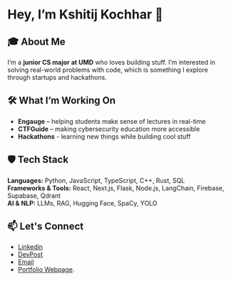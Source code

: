 # Hey, I’m Kshitij Kochhar 👋

## 🎓 About Me
I’m a **junior CS major at UMD** who loves building stuff. I’m interested in solving real-world problems with code, which is something I explore through startups and hackathons.  

## 🛠 What I’m Working On  
- **Engauge** – helping students make sense of lectures in real-time  
- **CTFGuide** – making cybersecurity education more accessible
- **Hackathons** - learning new things while building cool stuff

## 🛡️ Tech Stack  
**Languages:** Python, JavaScript, TypeScript, C++, Rust, SQL  
**Frameworks & Tools:** React, Next.js, Flask, Node.js, LangChain, Firebase, Supabase, Qdrant  
**AI & NLP:** LLMs, RAG, Hugging Face, SpaCy, YOLO  

## 📫 Let's Connect
- [Linkedin](https://www.linkedin.com/in/kkochhar04)
- [DevPost](https://devpost.com/kkochhar2004)
- [Email](kkochhar@terpmail.umd.edu)
- [Portfolio Webpage](https://kshitijkochhar.com).


<!--
**k-kochhar/k-kochhar** is a ✨ _special_ ✨ repository because its `README.md` (this file) appears on your GitHub profile.

Here are some ideas to get you started:

- 🔭 I’m currently working on ...
- 🌱 I’m currently learning ...
- 👯 I’m looking to collaborate on ...
- 🤔 I’m looking for help with ...
- 💬 Ask me about ...
- 📫 How to reach me: ...
- 😄 Pronouns: ...
- ⚡ Fun fact: ...
-->

